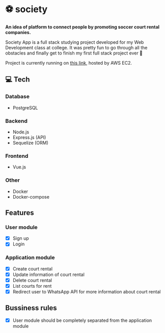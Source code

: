 # ⚽️ society

**An idea of platform to connect people by promoting soccer court rental companies.**

Society App is a full stack studying project developed for my Web Development class at college. It was pretty fun to go through all the obstacles and finally get to finish my first full stack project ever 🤩

Project is currently running on [this link](http://society.filipeveronezi.dev.br/), hosted by AWS EC2.

## 💻 Tech

### Database

- PostgreSQL

### Backend

- Node.js
- Express.js (API)
- Sequelize (ORM)

### Frontend

- Vue.js

### Other

- Docker
- Docker-compose

## Features

### User module

- [x] Sign up
- [x] Login

### Application module

- [x] Create court rental
- [x] Update information of court rental
- [x] Delete court rental
- [x] List courts for rent
- [x] Redirect user to WhatsApp API for more information about court rental

## Bussiness rules

- [x] User module should be completely separated from the application module

